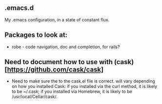 ## .emacs.d
My .emacs configuration, in a state of constant flux.

## Packages to look at:
 * robe - code navigation, doc and completion, for rails?

## Need to document how to use with (cask)[https://github.com/cask/cask]
  * Need to make sure the to the cask.el file is correct. <path-to-cask> will vary depending on how you installed Cask: if you installed via the curl method, it is likely to be ~/.cask; if you installed via Homebrew, it is likely to be /usr/local/Cellar/cask/<version>.
